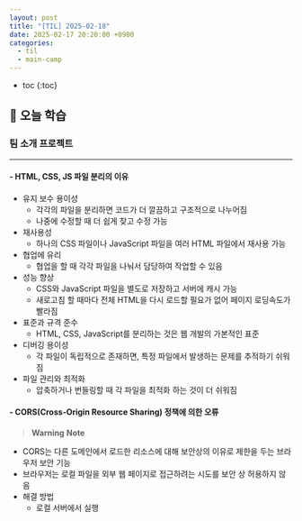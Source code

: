 ```yaml
---
layout: post
title: "[TIL] 2025-02-18"
date: 2025-02-17 20:20:00 +0900
categories: 
  - til
  - main-camp
---
```


* toc
{:toc}

## 📖 오늘 학습
### 팀 소개 프로젝트

<!-- <h4> 📃 </h4> -->

---

#### - HTML, CSS, JS 파일 분리의 이유
- 유지 보수 용이성
  - 각각의 파일을 분리하면 코드가 더 깔끔하고 구조적으로 나누어짐
  - 나중에 수정할 때 더 쉽게 찾고 수정 가능
- 재사용성
  - 하나의 CSS 파일이나 JavaScript 파일을 여러 HTML 파일에서 재사용 가능
- 협업에 유리
  - 협업을 할 때 각각 파일을 나눠서 담당하여 작업할 수 있음
- 성능 향상
  - CSS와 JavaScript 파일을 별도로 저장하고 서버에 캐시 가능
  - 새로고침 할 때마다 전체 HTML을 다시 로드할 필요가 없어 페이지 로딩속도가 빨라짐
- 표준과 규격 준수
  - HTML, CSS, JavaScript를 분리하는 것은 웹 개발의 가본적인 표준
- 디버깅 용이성
  - 각 파일이 독립적으로 존재하면, 특정 파일에서 발생하는 문제를 추적하기 쉬워짐
- 파일 관리와 최적화
  - 압축하거나 번들링할 때 각 파일을 최적화 하는 것이 더 쉬워짐

#### - CORS(Cross-Origin Resource Sharing) 정책에 의한 오류
> **Warning**
> **Note**
- CORS는 다른 도메인에서 로드한 리소스에 대해 보안상의 이유로 제한을 두는 브라우저 보안 기능
- 브라우저는 로컬 파일을 외부 웹 페이지로 접근하려는 시도를 보안 상 허용하지 않음
- 해결 방법
  - 로컬 서버에서 실행


<!-- --- -->

<!-- <h2> 💬 </h2> -->

<!-- <h4>  </h4> -->
